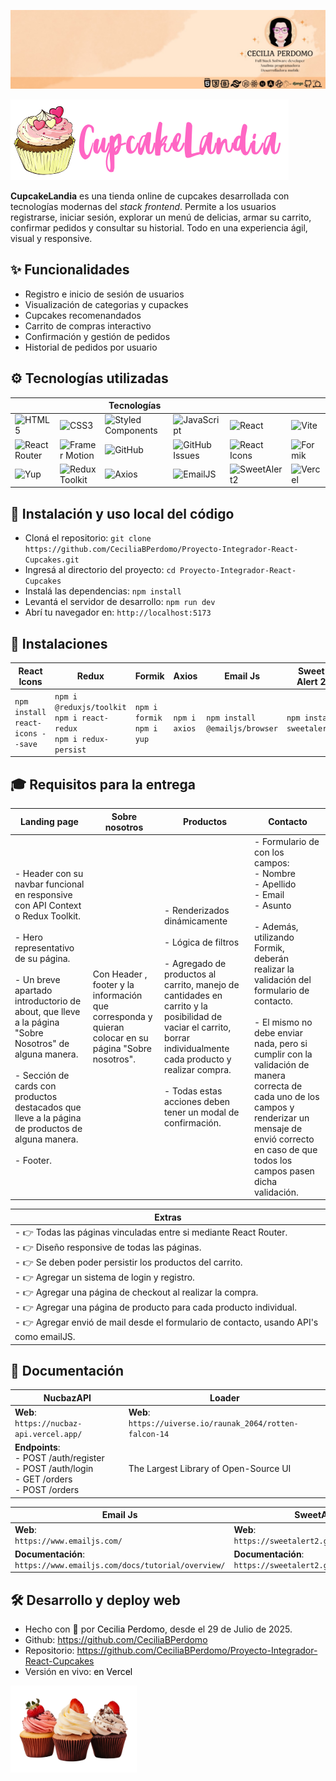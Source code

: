 <p align="center"><a href="https://www.linkedin.com/in/cecilia-perdomo/" style="text-decoration: none; color: black">

![CeciliaPerdomo](image.png)

</a></p>

<p align="start">
    <img src="./src/assets/LogoCupcakeLandia.png">
</p>

**CupcakeLandia** es una tienda online de cupcakes desarrollada con tecnologías modernas del *stack frontend*. Permite a los usuarios registrarse, iniciar sesión, explorar un menú de delicias, armar su carrito, confirmar pedidos y consultar su historial. Todo en una experiencia ágil, visual y responsive.

## ✨ Funcionalidades
- Registro e inicio de sesión de usuarios
- Visualización de categorias y cupackes
- Cupcakes recomenandados
- Carrito de compras interactivo
- Confirmación y gestión de pedidos
- Historial de pedidos por usuario

## ⚙️ Tecnologías utilizadas
| | | Tecnologías | | | |
|--------|----------------------|------------|------------------------| ---------------------|-------------------|
|  ![HTML5](https://img.shields.io/badge/HTML5-E34F26?style=flat&logo=html5&logoColor=white) | ![CSS3](https://img.shields.io/badge/CSS3-1572B6?style=flat&logo=css3&logoColor=white) | ![Styled Components](https://img.shields.io/badge/Styled--Components-DB7093?style=flat&logo=styled-components&logoColor=white) | ![JavaScript](https://img.shields.io/badge/JavaScript-F7DF1E?style=flat&logo=javascript&logoColor=black) |  ![React](https://img.shields.io/badge/React-20232A?style=flat&logo=react&logoColor=61DAFB) | ![Vite](https://img.shields.io/badge/Vite-646CFF?style=flat&logo=vite&logoColor=white) |
| ![React Router](https://img.shields.io/badge/React_Router-CA4245?style=flat&logo=react-router&logoColor=white) | ![Framer Motion](https://img.shields.io/badge/Framer_Motion-0055FF?style=flat&logo=framer&logoColor=white) | ![GitHub](https://img.shields.io/badge/GitHub-181717?style=flat&logo=github&logoColor=white) | ![GitHub Issues](https://img.shields.io/badge/GitHub_Issues-FF3366?style=flat&logo=github&logoColor=white) | ![React Icons](https://img.shields.io/badge/React_Icons-61DAFB?style=flat&logo=react&logoColor=white)  | ![Formik](https://img.shields.io/badge/Formik-0A4D8C?style=flat&logo=formik&logoColor=white) |
| ![Yup](https://img.shields.io/badge/Yup-4B32C3?style=flat&logo=yup&logoColor=white) | ![Redux Toolkit](https://img.shields.io/badge/Redux--Toolkit-764ABC?style=flat&logo=redux&logoColor=white) | ![Axios](https://img.shields.io/badge/Axios-5A29E4?style=flat&logo=axios&logoColor=white) | ![EmailJS](https://img.shields.io/badge/EmailJS-FF5A1F?style=flat&logo=emailjs&logoColor=white) | ![SweetAlert2](https://img.shields.io/badge/SweetAlert2-FF6F61?style=flat&logo=sweetalert&logoColor=white) | ![Vercel](https://img.shields.io/badge/Vercel-000?style=flat&logo=vercel&logoColor=white) |

## 🚀 Instalación y uso local del código
- Cloná el repositorio: `git clone https://github.com/CeciliaBPerdomo/Proyecto-Integrador-React-Cupcakes.git` 
- Ingresá al directorio del proyecto: `cd Proyecto-Integrador-React-Cupcakes`
- Instalá las dependencias: `npm install`
- Levantá el servidor de desarrollo: `npm run dev`
- Abrí tu navegador en: `http://localhost:5173`

## 🧿​ Instalaciones

| **React Icons** | **Redux** | **Formik** | **Axios** | **Email Js** | **Sweet Alert 2** |
| ----------- | ----------- | ----------- | ----------- | ----------- | ----------- | 
|  `npm install react-icons --save` | `npm i @reduxjs/toolkit` <br/>`npm i react-redux` <br/> `npm i redux-persist` | `npm i formik` <br />`npm i yup`| `npm i axios` | `npm install @emailjs/browser` | `npm install sweetalert2` | 

## 🎓​ Requisitos para la entrega

| Landing page | Sobre nosotros | Productos | Contacto |
| ------------ | ------------ | ------------ | ------------ | 
|- Header con su navbar funcional en responsive con API Context o Redux Toolkit. <br/> <br/>- Hero representativo de su página. <br/> <br/>- Un breve apartado introductorio de about, que lleve a la página "Sobre Nosotros" de alguna manera. <br/> <br/>- Sección de cards con productos destacados que lleve a la página de productos de alguna manera. <br/><br/>- Footer. | Con Header , footer y la información que corresponda y quieran colocar en su página "Sobre nosotros". |- Renderizados dinámicamente <br/> <br/>- Lógica de filtros <br/> <br/>- Agregado de productos al carrito, manejo de cantidades en carrito y la posibilidad de vaciar el carrito, borrar individualmente cada producto y realizar compra. <br/> <br/>- Todas estas acciones deben tener un modal de confirmación.|- Formulario de con los campos: <br/>- Nombre <br/>- Apellido <br/>- Email <br/>- Asunto <br/> <br/>- Además, utilizando Formik, deberán realizar la validación del formulario de contacto. <br/> <br/>- El mismo no debe enviar nada, pero si cumplir con la validación de manera correcta de cada uno de los campos y renderizar un mensaje de envió correcto en caso de que todos los campos pasen dicha validación. |


| Extras |
| ------------ |
| - 👉 Todas las páginas vinculadas entre si mediante React Router. <br/>- 👉 Diseño responsive de todas las páginas. <br/>- 👉 Se deben poder persistir los productos del carrito. <br/>- 👉 Agregar un sistema de login y registro. <br/>- 👉 Agregar una página de checkout al realizar la compra. <br/>- 👉 Agregar una página de producto para cada producto individual. <br/>- 👉 Agregar envió de mail desde el formulario de contacto, usando API's como emailJS. |


## 📖 Documentación
| **NucbazAPI** | **Loader** | 
| ----- | ----- | 
| **Web**: <br />`https://nucbaz-api.vercel.app/` | **Web**: <br />`https://uiverse.io/raunak_2064/rotten-falcon-14` | 
| **Endpoints**: <br />- POST /auth/register <br />- POST /auth/login <br />- GET /orders <br />- POST /orders | The Largest Library of Open-Source UI | 


| **Email Js** | **SweetAlert2** |
| ----- | ----- |
| **Web**: <br />`https://www.emailjs.com/` | **Web**: <br />`https://sweetalert2.github.io/#examples` | 
| **Documentación**: `https://www.emailjs.com/docs/tutorial/overview/`| **Documentación**: `https://sweetalert2.github.io/#download` |

## 🛠️ Desarrollo y deploy web
- Hecho con 💙​ por <a href="https://www.linkedin.com/in/cecilia-perdomo/" style="text-decoration: none; color: black">Cecilia Perdomo</a>, desde el 29 de Julio de 2025.
- Github: <a href="https://github.com/CeciliaBPerdomo" style="text-decoration: none; color: black">https://github.com/CeciliaBPerdomo</a>
- Repositorio: <a href="https://github.com/CeciliaBPerdomo/Proyecto-Integrador-React-Cupcakes" style="text-decoration: none; color: black">https://github.com/CeciliaBPerdomo/Proyecto-Integrador-React-Cupcakes</a>
- Versión en vivo: <a href="https://proyecto-integrador-react-cupcakes.vercel.app/" style="text-decoration: none; color: black">en Vercel</a>

<div align="start">
    <img src="./src/assets/cupcakes/hero.png" style="width: 40%;">
</div>